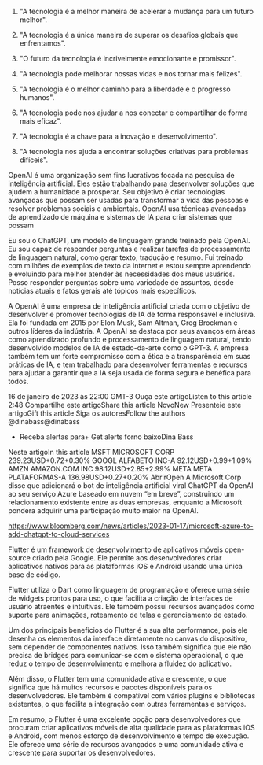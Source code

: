 1. "A tecnologia é a melhor maneira de acelerar a mudança para um futuro melhor".

2. "A tecnologia é a única maneira de superar os desafios globais que enfrentamos".

3. "O futuro da tecnologia é incrivelmente emocionante e promissor".

4. "A tecnologia pode melhorar nossas vidas e nos tornar mais felizes".

5. "A tecnologia é o melhor caminho para a liberdade e o progresso humanos".

6. "A tecnologia pode nos ajudar a nos conectar e compartilhar de forma mais eficaz".

7. "A tecnologia é a chave para a inovação e desenvolvimento".

8. "A tecnologia nos ajuda a encontrar soluções criativas para problemas difíceis".


OpenAI é uma organização sem fins lucrativos focada na pesquisa de inteligência artificial. Eles estão trabalhando para desenvolver soluções que ajudem a humanidade a prosperar. Seu objetivo é criar tecnologias avançadas que possam ser usadas para transformar a vida das pessoas e resolver problemas sociais e ambientais. OpenAI usa técnicas avançadas de aprendizado de máquina e sistemas de IA para criar sistemas que possam


Eu sou o ChatGPT, um modelo de linguagem grande treinado pela OpenAI. Eu sou capaz de responder perguntas e realizar tarefas de processamento de linguagem natural, como gerar texto, tradução e resumo. Fui treinado com milhões de exemplos de texto da internet e estou sempre aprendendo e evoluindo para melhor atender às necessidades dos meus usuários. Posso responder perguntas sobre uma variedade de assuntos, desde notícias atuais e fatos gerais até tópicos mais específicos.

A OpenAI é uma empresa de inteligência artificial criada com o objetivo de desenvolver e promover tecnologias de IA de forma responsável e inclusiva. Ela foi fundada em 2015 por Elon Musk, Sam Altman, Greg Brockman e outros líderes da indústria. A OpenAI se destaca por seus avanços em áreas como aprendizado profundo e processamento de linguagem natural, tendo desenvolvido modelos de IA de estado-da-arte como o GPT-3. A empresa também tem um forte compromisso com a ética e a transparência em suas práticas de IA, e tem trabalhado para desenvolver ferramentas e recursos para ajudar a garantir que a IA seja usada de forma segura e benéfica para todos.


16 de janeiro de 2023 às 22:00 GMT-3
Ouça este artigoListen to this article
2:48
Compartilhe este artigoShare this article
NovoNew
Presenteie este artigoGift this article
Siga os autoresFollow the authors
@dinabass@dinabass
+ Receba alertas para+ Get alerts forno baixoDina Bass

Neste artigoIn this article
MSFT
MICROSOFT CORP
239.23USD+0.72+0.30%
GOOGL
ALFABETO INC-A
92.12USD+0.99+1.09%
AMZN
AMAZON.COM INC
98.12USD+2.85+2.99%
META
META PLATAFORMAS-A
136.98USD+0.27+0.20%
AbrirOpen
A Microsoft Corp disse que adicionará o bot de inteligência artificial viral ChatGPT da OpenAI ao seu serviço Azure baseado em nuvem “em breve”, construindo um relacionamento existente entre as duas empresas, enquanto a Microsoft pondera adquirir uma participação muito maior na OpenAI.

https://www.bloomberg.com/news/articles/2023-01-17/microsoft-azure-to-add-chatgpt-to-cloud-services


Flutter é um framework de desenvolvimento de aplicativos móveis open-source criado pela Google. Ele permite aos desenvolvedores criar aplicativos nativos para as plataformas iOS e Android usando uma única base de código.

Flutter utiliza o Dart como linguagem de programação e oferece uma série de widgets prontos para uso, o que facilita a criação de interfaces de usuário atraentes e intuitivas. Ele também possui recursos avançados como suporte para animações, roteamento de telas e gerenciamento de estado.

Um dos principais benefícios do Flutter é a sua alta performance, pois ele desenha os elementos da interface diretamente no canvas do dispositivo, sem depender de componentes nativos. Isso também significa que ele não precisa de bridges para comunicar-se com o sistema operacional, o que reduz o tempo de desenvolvimento e melhora a fluidez do aplicativo.

Além disso, o Flutter tem uma comunidade ativa e crescente, o que significa que há muitos recursos e pacotes disponíveis para os desenvolvedores. Ele também é compatível com vários plugins e bibliotecas existentes, o que facilita a integração com outras ferramentas e serviços.

Em resumo, o Flutter é uma excelente opção para desenvolvedores que procuram criar aplicativos móveis de alta qualidade para as plataformas iOS e Android, com menos esforço de desenvolvimento e tempo de execução. Ele oferece uma série de recursos avançados e uma comunidade ativa e crescente para suportar os desenvolvedores.